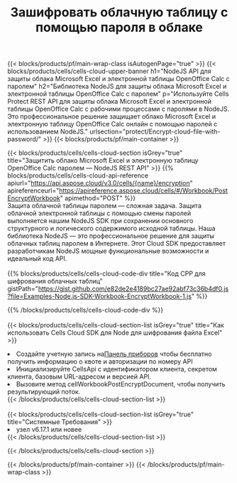 ﻿---
title:  Зашифровать облачную таблицу с помощью пароля в облаке
description: Облачные API и SDK для защиты Microsoft Excel и OpenOffice Calc. Зашифруйте облачную таблицу с помощью пароля Cells Cloud API. SDK поддерживает различные языки разработки. К ним относятся Android, C#, Go, Java, NodeJS, Perl, PHP, Python, Ruby и Swift.
---
{{< blocks/products/pf/main-wrap-class isAutogenPage="true" >}}
{{< blocks/products/cells/cells-cloud-upper-banner h1="NodeJS API для защиты облака Microsoft Excel и электронной таблицы OpenOffice Calc с паролем" h2="Библиотека NodeJS для защиты облака Microsoft Excel и электронной таблицы OpenOffice Calc с паролем" p="Используйте Cells Protect REST API для защиты облака Microsoft Excel и электронной таблицы OpenOffice Calc с рабочими процессами с паролями в NodeJS. Это профессиональное решение защищает облако Microsoft Excel и электронную таблицу OpenOffice Calc онлайн с помощью паролей с использованием NodeJS." urlsection="protect/Encrypt-cloud-file-with-password/" >}}
{{< blocks/products/pf/main-container >}}

{{< blocks/products/cells/cells-cloud-section isGrey="true" title="Защитить облако Microsoft Excel и электронную таблицу OpenOffice Calc паролем — NodeJS REST API" >}}
{{% blocks/products/cells/cells-cloud-api-reference apiurl="https://api.aspose.cloud/v3.0/cells/{name}/encryption" apireferenceurl="https://apireference.aspose.cloud/cells/#/Workbook/PostEncryptWorkbook" apimethod="POST" %}}
<br/>
Защита облачной таблицы паролем — сложная задача. Защита облачной электронной таблицы с помощью смены паролей выполняется нашим NodeJS SDK при сохранении основного структурного и логического содержимого исходной таблицы. Наша библиотека NodeJS — это профессиональное решение для защиты облачных таблиц паролем в Интернете. Этот Cloud SDK предоставляет разработчикам NodeJS мощные функциональные возможности и идеальный код API.
<br/>
<br/>
{{% blocks/products/cells/cells-cloud-code-div title="Код CPP для шифрования облачных таблиц" gistPath="https://gist.github.com/e82de2e4189bc27ae92abf73c36b4df0.js?file=Examples-Node.js-SDK-Workbook-EncryptWorkbook-1.js" %}}
  
{{% /blocks/products/cells/cells-cloud-code-div %}}
<br/>
<br/>
{{< blocks/products/cells/cells-cloud-section-list isGrey="true" title="Как использовать Cells Cloud SDK для Node для шифрования файла Excel" >}}
<li> Создайте учетную запись на<a href="https://dashboard.aspose.cloud/">Панель приборов</a> чтобы бесплатно получить информацию о квоте и авторизации по номеру API</li>
<li>Инициализируйте CellsApi с идентификатором клиента, секретом клиента, базовым URL-адресом и версией API.</li>
<li>Вызовите метод cellWorkbookPostEncryptDocument, чтобы получить результирующий поток.</li>
{{< /blocks/products/cells/cells-cloud-section-list >}}
<br/>
<br/>
{{< blocks/products/cells/cells-cloud-section-list isGrey="true" title="Системные Требования" >}}
<li>узел v6.17.1 или новее</li>
{{< /blocks/products/cells/cells-cloud-section-list >}}

{{< /blocks/products/cells/cells-cloud-section >}}

{{< /blocks/products/pf/main-container >}}
{{< /blocks/products/pf/main-wrap-class >}}
